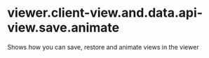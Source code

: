 viewer.client-view.and.data.api-view.save.animate
=================================================

Shows how you can save, restore and animate views in the viewer

